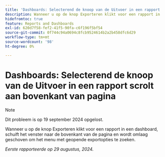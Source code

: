 ```yaml
---
title: 'Dashboards: Selecterend de knoop van de Uitvoer in een rapport scrolt aan bovenkant van pagina'
description: Wanneer u op de knop Exporteren klikt voor een rapport in een dashboard, schuift het venster naar de bovenkant van de pagina en wordt omlaag geschoven om het menu met geopende exportopties te zoeken.
hidefromtoc: true
feature: Reports and Dashboards
exl-id: 620d7f58-fef2-41f5-90fa-c6f196f5bf54
source-git-commit: 0f744c94a0694c8fcb9524614b2a2b458dfc6d29
workflow-type: tm+mt
source-wordcount: '98'
ht-degree: 0%

---
```


# Dashboards: Selecterend de knoop van de Uitvoer in een rapport scrolt aan bovenkant van pagina

>[!NOTE]
>
>Dit probleem is op 19 september 2024 opgelost.

Wanneer u op de knop Exporteren klikt voor een rapport in een dashboard, schuift het venster naar de bovenkant van de pagina en wordt omlaag geschoven om het menu met geopende exportopties te zoeken.

_Eerste rapporteerde op 29 augustus, 2024._
